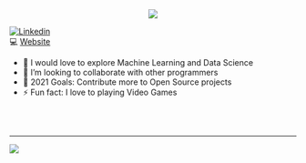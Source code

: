 <div align="center">
<img src="https://readme-typing-svg.herokuapp.com?size=30&center=true&vCenter=true&multiline=true&width=480&height=140&lines=Hey;My+name+is+Zeeshan+Chougle;I+study+Software+Engineering" />
</div>

[![Linkedin](https://img.shields.io/badge/LinkedIn-0077B5?style=for-the-badge&logo=linkedin&logoColor=white)](https://www.linkedin.com/in/zeeshanchougle/) <br />
:computer: [Website](https://zeeshansalim.com/) <br />

- 🌱 I would love to explore Machine Learning and Data Science
- 👯 I’m looking to collaborate with other programmers
- 🥅 2021 Goals: Contribute more to Open Source projects
- ⚡ Fun fact: I love to playing Video Games

<br />
<br />

---

<img
  align="center"
  src="https://github-readme-stats.vercel.app/api?username=zeeshansalim1234&hide=stars&count_private=true&show_icons=true&theme=algolia"
/>

[website]: https://codeSTACKr.com
[course]: http://vsCodeHero.com
[twitter]: https://twitter.com/codeSTACKr
[youtube]: https://youtube.com/codeSTACKr
[instagram]: https://instagram.com/codeSTACKr
[linkedin]: https://linkedin.com/in/codeSTACKr
[webdevplaylist]: https://www.youtube.com/playlist?list=PLkwxH9e_vrAJ0WbEsFA9W3I1W-g_BTsbt
[jsplaylist]: https://www.youtube.com/playlist?list=PLkwxH9e_vrALRJKu7wfXby3MKeflhTu6B
[cssplaylist]: https://www.youtube.com/playlist?list=PLkwxH9e_vrALSdvZuEh6gqQdmDoDIoqz4
[reactplaylist]: https://www.youtube.com/playlist?list=PLkwxH9e_vrAK4TdffpxKY3QGyHCpxFcQ0
